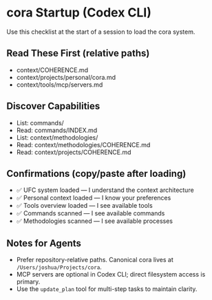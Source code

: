 # cora Startup (Codex CLI)

Use this checklist at the start of a session to load the cora system.

## Read These First (relative paths)
- context/COHERENCE.md
- context/projects/personal/cora.md
- context/tools/mcp/servers.md

## Discover Capabilities
- List: commands/
- Read: commands/INDEX.md
- List: context/methodologies/
- Read: context/methodologies/COHERENCE.md
- Read: context/projects/COHERENCE.md

## Confirmations (copy/paste after loading)
- ✅ UFC system loaded — I understand the context architecture
- ✅ Personal context loaded — I know your preferences
- ✅ Tools overview loaded — I see available tools
- ✅ Commands scanned — I see available commands
- ✅ Methodologies scanned — I see available processes

## Notes for Agents
- Prefer repository-relative paths. Canonical cora lives at `/Users/joshua/Projects/cora`.
- MCP servers are optional in Codex CLI; direct filesystem access is primary.
- Use the `update_plan` tool for multi-step tasks to maintain clarity.

